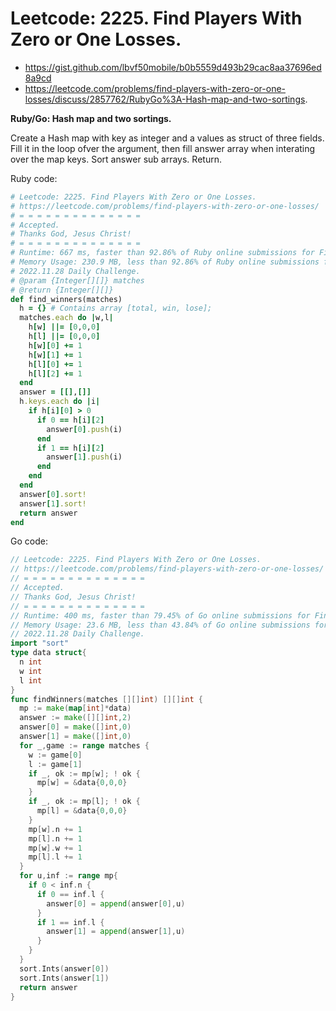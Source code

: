 # Leetcode: 2225. Find Players With Zero or One Losses.

- https://gist.github.com/lbvf50mobile/b0b5559d493b29cac8aa37696ed8a9cd
- https://leetcode.com/problems/find-players-with-zero-or-one-losses/discuss/2857762/RubyGo%3A-Hash-map-and-two-sortings.

**Ruby/Go: Hash map and two sortings.**

Create a Hash map with key as integer and a values as struct of three fields. Fill it in the loop ofver the argument, then fill answer array when interating over the map keys. Sort answer sub arrays. Return.


Ruby code:
```Ruby
# Leetcode: 2225. Find Players With Zero or One Losses.
# https://leetcode.com/problems/find-players-with-zero-or-one-losses/
# = = = = = = = = = = = = = =
# Accepted.
# Thanks God, Jesus Christ!
# = = = = = = = = = = = = = =
# Runtime: 667 ms, faster than 92.86% of Ruby online submissions for Find Players With Zero or One Losses.
# Memory Usage: 230.9 MB, less than 92.86% of Ruby online submissions for Find Players With Zero or One Losses.
# 2022.11.28 Daily Challenge.
# @param {Integer[][]} matches
# @return {Integer[][]}
def find_winners(matches)
  h = {} # Contains array [total, win, lose];
  matches.each do |w,l|
    h[w] ||= [0,0,0]
    h[l] ||= [0,0,0]
    h[w][0] += 1
    h[w][1] += 1
    h[l][0] += 1
    h[l][2] += 1
  end
  answer = [[],[]]
  h.keys.each do |i|
    if h[i][0] > 0
      if 0 == h[i][2] 
        answer[0].push(i)
      end
      if 1 == h[i][2]
        answer[1].push(i)
      end
    end
  end
  answer[0].sort!
  answer[1].sort!
  return answer
end
```
Go code:
```Go
// Leetcode: 2225. Find Players With Zero or One Losses.
// https://leetcode.com/problems/find-players-with-zero-or-one-losses/
// = = = = = = = = = = = = = =
// Accepted.
// Thanks God, Jesus Christ!
// = = = = = = = = = = = = = =
// Runtime: 400 ms, faster than 79.45% of Go online submissions for Find Players With Zero or One Losses.
// Memory Usage: 23.6 MB, less than 43.84% of Go online submissions for Find Players With Zero or One Losses.
// 2022.11.28 Daily Challenge.
import "sort"
type data struct{
  n int
  w int
  l int
}
func findWinners(matches [][]int) [][]int {
  mp := make(map[int]*data)
  answer := make([][]int,2)
  answer[0] = make([]int,0)
  answer[1] = make([]int,0)
  for _,game := range matches {
    w := game[0]
    l := game[1]
    if _, ok := mp[w]; ! ok {
      mp[w] = &data{0,0,0}
    }
    if _, ok := mp[l]; ! ok {
      mp[l] = &data{0,0,0}
    }
    mp[w].n += 1
    mp[l].n += 1
    mp[w].w += 1
    mp[l].l += 1
  }
  for u,inf := range mp{
    if 0 < inf.n {
      if 0 == inf.l {
        answer[0] = append(answer[0],u)
      }
      if 1 == inf.l {
        answer[1] = append(answer[1],u)
      }
    }
  }
  sort.Ints(answer[0])
  sort.Ints(answer[1])
  return answer
}
```
